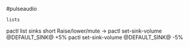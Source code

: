#pulseaudio

    lists
pactl list sinks short
    Raise/lower/mute -> 
pactl set-sink-volume @DEFAULT_SINK@ +5%
pactl set-sink-volume @DEFAULT_SINK@ -5%


